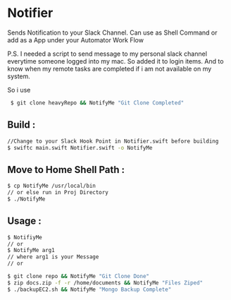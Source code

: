 # Notifier

Sends Notification to your Slack Channel. Can use as Shell Command or add as a App under your Automator Work Flow

P.S. I needed a script to send message to my personal slack channel everytime someone logged into my mac. So added it to login items. And to know when my remote tasks are completed if i am not available on my system.

So i use 
```sh
 $ git clone heavyRepo && NotifyMe "Git Clone Completed"
```

## Build : 
```sh
//Change to your Slack Hook Point in Notifier.swift before building
$ swiftc main.swift Notifier.swift -o NotifyMe
```

## Move to Home Shell Path : 
```sh
$ cp NotifyMe /usr/local/bin
// or else run in Proj Directory
$ ./NotifyMe
```

## Usage : 
```sh
$ NotifiyMe
// or
$ NotifyMe arg1
// where arg1 is your Message
// or

$ git clone repo && NotifyMe "Git Clone Done"
$ zip docs.zip -f -r /home/documents && NotifyMe "Files Ziped"
$ ./backupEC2.sh && NotifyMe "Mongo Backup Complete"
```

